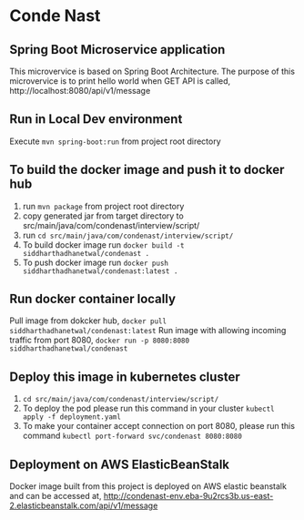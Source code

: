 # Conde Nast
## Spring Boot Microservice application

This microvervice is based on Spring Boot Architecture. The purpose of this microvervice is to print hello world when GET API is called, http://localhost:8080/api/v1/message

## Run in Local Dev environment
Execute ```mvn spring-boot:run``` from project root directory

## To build the docker image and push it to docker hub
1. run ```mvn package``` from project root directory
2. copy generated jar from target directory to src/main/java/com/condenast/interview/script/
3. run ```cd src/main/java/com/condenast/interview/script/```
4. To build docker image run ```docker build -t siddharthadhanetwal/condenast .```
5. To push docker image run ```docker push siddharthadhanetwal/condenast:latest .```

## Run docker container locally
Pull image from dokcker hub, ```docker pull siddharthadhanetwal/condenast:latest```
Run image with allowing incoming traffic from port 8080, ```docker run -p 8080:8080 siddharthadhanetwal/condenast```

## Deploy this image in kubernetes cluster
1. ```cd src/main/java/com/condenast/interview/script/```
2. To deploy the pod please run this command in your cluster ```kubectl apply -f deployment.yaml```
3. To make your container accept connection on port 8080, please run this command ```kubectl port-forward svc/condenast 8080:8080```

## Deployment on AWS ElasticBeanStalk
Docker image built from this project is deployed on AWS elastic beanstalk and can be accessed at, http://condenast-env.eba-9u2rcs3b.us-east-2.elasticbeanstalk.com/api/v1/message
